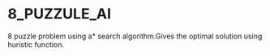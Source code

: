# 8_PUZZULE_AI
8 puzzle problem using a* search algorithm.Gives the optimal solution using huristic function.
